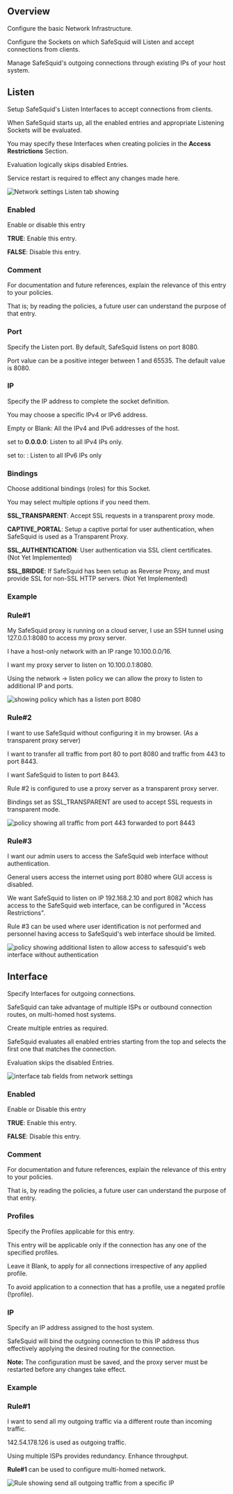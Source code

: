 ## Overview 

Configure the basic Network Infrastructure.

Configure the Sockets on which SafeSquid will Listen and accept connections from clients.

Manage SafeSquid's outgoing connections through existing IPs of your host system.

## Listen

Setup SafeSquid's Listen Interfaces to accept connections from clients.

When SafeSquid starts up, all the enabled entries and appropriate Listening Sockets will be evaluated.

You may specify these Interfaces when creating policies in the **Access Restrictions** Section.

Evaluation logically skips disabled Entries.

Service restart is required to effect any changes made here.

![Network settings Listen tab showing](/img/Configure/Application_Setup/Network_settings/image1.webp)

### Enabled 

Enable or disable this entry

**TRUE**: Enable this entry.

**FALSE**: Disable this entry.

### Comment

For documentation and future references, explain the relevance of this entry to your policies.

That is; by reading the policies, a future user can understand the purpose of that entry.

### Port

Specify the Listen port. By default, SafeSquid listens on port 8080.

Port value can be a positive integer between 1 and 65535. The default value is 8080.

### IP

Specify the IP address to complete the socket definition.

You may choose a specific IPv4 or IPv6 address.

Empty or Blank: All the IPv4 and IPv6 addresses of the host.

set to **0.0.0.0**: Listen to all IPv4 IPs only.

set to: : Listen to all IPv6 IPs only

### Bindings

Choose additional bindings (roles) for this Socket.

You may select multiple options if you need them.

**SSL_TRANSPARENT**: Accept SSL requests in a transparent proxy mode.

**CAPTIVE_PORTAL**: Setup a captive portal for user authentication, when SafeSquid is used as a Transparent Proxy.

**SSL_AUTHENTICATION**: User authentication via SSL client certificates. (Not Yet Implemented)

**SSL_BRIDGE**: If SafeSquid has been setup as Reverse Proxy, and must provide SSL for non-SSL HTTP servers. (Not Yet Implemented)

### Example

### Rule#1

My SafeSquid proxy is running on a cloud server, I use an SSH tunnel using 127.0.0.1:8080 to access my proxy server.

I have a host-only network with an IP range 10.100.0.0/16.

I want my proxy server to listen on 10.100.0.1:8080.

Using the network -> listen policy we can allow the proxy to listen to additional IP and ports.

![showing policy which has a listen port 8080](/img/Configure/Application_Setup/Network_settings/image2.webp)

### Rule#2

I want to use SafeSquid without configuring it in my browser. (As a transparent proxy server)

I want to transfer all traffic from port 80 to port 8080 and traffic from 443 to port 8443.

I want SafeSquid to listen to port 8443.

Rule #2 is configured to use a proxy server as a transparent proxy server.

Bindings set as SSL_TRANSPARENT are used to accept SSL requests in transparent mode.

![policy showing all traffic from port 443 forwarded to port 8443](/img/Configure/Application_Setup/Network_settings/image3.webp)

### Rule#3

I want our admin users to access the SafeSquid web interface without authentication.

General users access the internet using port 8080 where GUI access is disabled.

We want SafeSquid to listen on IP 192.168.2.10 and port 8082 which has access to the SafeSquid web interface, can be configured in "Access Restrictions".

Rule #3 can be used where user identification is not performed and personnel having access to SafeSquid's web interface should be limited.

![policy showing additional listen to allow access to safesquid's web interface without authentication](/img/Configure/Application_Setup/Network_settings/image4.webp)

## Interface

Specify Interfaces for outgoing connections.

SafeSquid can take advantage of multiple ISPs or outbound connection routes, on multi-homed host systems.

Create multiple entries as required.

SafeSquid evaluates all enabled entries starting from the top and selects the first one that matches the connection.

Evaluation skips the disabled Entries.

![interface tab fields from network settings](/img/Configure/Application_Setup/Network_settings/image5.webp)

### Enabled

Enable or Disable this entry

**TRUE**: Enable this entry.

**FALSE**: Disable this entry.

### Comment

For documentation and future references, explain the relevance of this entry to your policies.

That is, by reading the policies, a future user can understand the purpose of that entry.

### Profiles

Specify the Profiles applicable for this entry.

This entry will be applicable only if the connection has any one of the specified profiles.

Leave it Blank, to apply for all connections irrespective of any applied profile.

To avoid application to a connection that has a profile, use a negated profile (!profile).

### IP

Specify an IP address assigned to the host system.

SafeSquid will bind the outgoing connection to this IP address thus effectively applying the desired routing for the connection.

**Note:** The configuration must be saved, and the proxy server must be restarted before any changes take effect.

### Example

### Rule#1

I want to send all my outgoing traffic via a different route than incoming traffic.

142.54.178.126 is used as outgoing traffic.

Using multiple ISPs provides redundancy. Enhance throughput.

**Rule#1** can be used to configure multi-homed network.

![Rule showing send all outgoing traffic from a specific IP](/img/Configure/Application_Setup/Network_settings/image6.webp)
